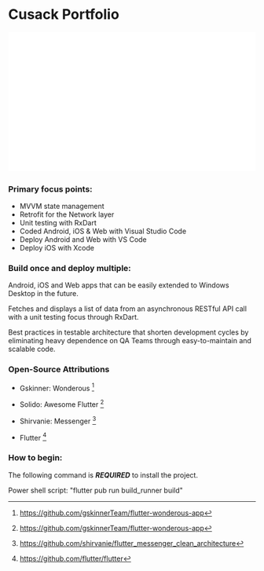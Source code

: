 # Cusack Portfolio

![Demo Animation](https://github.com/jmcusac/CuSoft-Flutter-Portfolio/blob/main/graphics/Flutter-Animation.gif?raw=true)
  
### Primary focus points:

* MVVM state management
* Retrofit for the Network layer
* Unit testing with RxDart
* Coded Android, iOS & Web with Visual Studio Code
* Deploy Android and Web with VS Code 
* Deploy iOS with Xcode
  
### Build once and deploy multiple:

Android, iOS and Web apps that can be easily extended to Windows Desktop in the future.

Fetches and displays a list of data from an asynchronous RESTful API call with a unit testing focus through RxDart.

Best practices in testable architecture that shorten development cycles by eliminating heavy dependence on QA Teams through easy-to-maintain and scalable code.

### Open-Source Attributions

* Gskinner: Wonderous [^1]
  
[^1]: https://github.com/gskinnerTeam/flutter-wonderous-app

* Solido: Awesome Flutter [^2]
  
[^2]: https://github.com/gskinnerTeam/flutter-wonderous-app

* Shirvanie: Messenger [^3]
  
[^3]: https://github.com/shirvanie/flutter_messenger_clean_architecture
  
* Flutter [^4]
  
[^4]: https://github.com/flutter/flutter

### How to begin:

The following command is **_REQUIRED_** to install the project.

Power shell script: "flutter pub run build_runner build"
